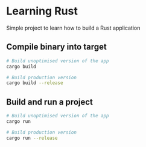 # Learning Rust

Simple project to learn how to build a Rust application


## Compile binary into target

```sh
# Build unoptimised version of the app
cargo build

# Build production version
cargo build --release
```

## Build and run a project

```sh
# Build unoptimised version of the app
cargo run

# Build production version
cargo run --release
```